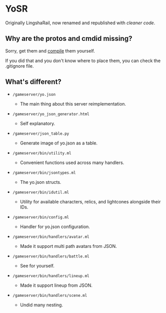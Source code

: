 # YoSR
Originally LingshaRail, now renamed and republished with *cleaner code*.

## Why are the protos and cmdid missing?
Sorry, get them and [compile](https://github.com/mransan/ocaml-protoc?tab=readme-ov-file#install-and-build) them yourself.

If you did that and you don't know where to place them, you can check the .gitignore file.

## What's different?
- `/gameserver/yo.json`
  - The main thing about this server reimplementation.

- `/gameserver/yo_json_generator.html`
   - Self explanatory.

- `/gameserver/json_table.py`
  - Generate image of yo.json as a table.
  
- `/gameserver/bin/utility.ml`
  - Convenient functions used across many handlers.

- `/gameserver/bin/jsontypes.ml`
  - The yo.json structs.

- `/gameserver/bin/idutil.ml`
  - Utility for available characters, relics, and lightcones alongside their IDs.

- `/gameserver/bin/config.ml`
  - Handler for yo.json configuration.

- `/gameserver/bin/handlers/avatar.ml`
  - Made it support multi path avatars from JSON.

- `/gameserver/bin/handlers/battle.ml`
  - See for yourself.

- `/gameserver/bin/handlers/lineup.ml`
  - Made it support lineup from JSON.

- `/gameserver/bin/handlers/scene.ml`
  - Undid many nesting.